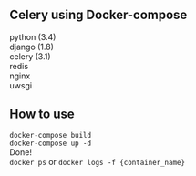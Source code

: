 Celery using Docker-compose
---

python (3.4)  
django (1.8)  
celery (3.1)  
redis  
nginx  
uwsgi  

How to use
---
`docker-compose build`  
`docker-compose up -d`  
Done!  
`docker ps` or `docker logs -f {container_name}`  


